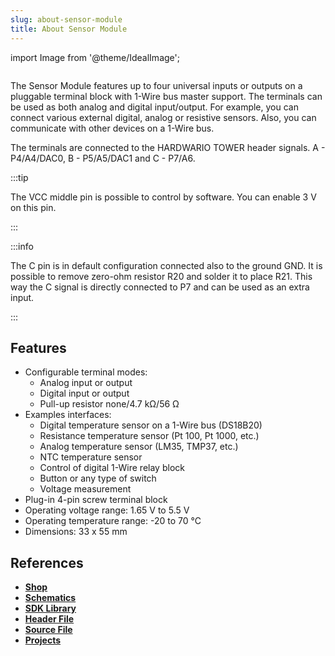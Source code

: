 ```yaml
---
slug: about-sensor-module
title: About Sensor Module
---
```

import Image from '@theme/IdealImage';

<div class="container">
  <div class="row">
    <div class="col col--4">
      <div><Image img={require('./1-wire-module.png')} /></div>
    </div>
    <div class="col col--6">
      <p>
        The Sensor Module features up to four universal inputs or outputs on a pluggable terminal block with 1-Wire bus master support. The terminals can be used as both analog and digital input/output. For example, you can connect various external digital, analog or resistive sensors. Also, you can communicate with other devices on a 1-Wire bus.
      </p>
      <p>
        The terminals are connected to the HARDWARIO TOWER header signals. A - P4/A4/DAC0, B - P5/A5/DAC1 and C - P7/A6.
      </p>
    </div>
  </div>
</div>

:::tip

The VCC middle pin is possible to control by software. You can enable 3 V on this pin.

:::

:::info

The C pin is in default configuration connected also to the ground GND. It is possible to remove zero-ohm resistor R20 and solder it to place R21. This way the C signal is directly connected to P7 and can be used as an extra input.

:::

## Features
- Configurable terminal modes:
  - Analog input or output
  - Digital input or output
  - Pull-up resistor none/4.7 kΩ/56 Ω
- Examples interfaces:
  - Digital temperature sensor on a 1-Wire bus (DS18B20)
  - Resistance temperature sensor (Pt 100, Pt 1000, etc.)
  - Analog temperature sensor (LM35, TMP37, etc.)
  - NTC temperature sensor
  - Control of digital 1-Wire relay block
  - Button or any type of switch
  - Voltage measurement
- Plug-in 4-pin screw terminal block
- Operating voltage range: 1.65 V to 5.5 V
- Operating temperature range: -20 to 70 °C
- Dimensions: 33 x 55 mm

## References
- [**Shop**](https://shop.hardwario.com/sensor-module/)
- [**Schematics**](https://github.com/hardwario/bc-hardware/tree/master/out/bc-module-sensor)
- [**SDK Library**](https://sdk.hardwario.com/group__twr__module__sensor)
- [**Header File**](https://github.com/hardwario/twr-sdk/blob/master/twr/inc/twr_module_sensor.h)
- [**Source File**](https://github.com/hardwario/twr-sdk/blob/master/twr/src/twr_module_sensor.c)
- [**Projects**](https://www.hackster.io/hardwario/projects?part_id=73750)
